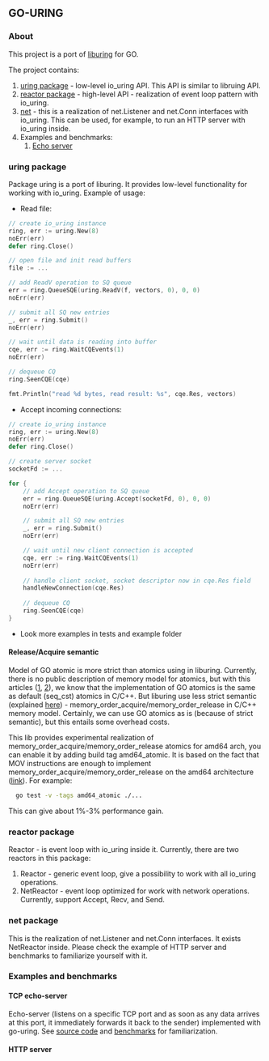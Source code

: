 ## GO-URING

### About
This project is a port of [liburing](https://github.com/axboe/liburing) for GO.

The project contains:
1. [uring package](#uring-package) - low-level io_uring API. This API is similar to libruing API.
2. [reactor package](#reactor-package) - high-level API - realization of event loop pattern with io_uring.
3. [net](#net-package) - this is a realization of net.Listener and net.Conn interfaces with io_uring. This can be used, for example, to run an HTTP server with io_uring inside.
4. Examples and benchmarks:
   1. [Echo server](#tcp-echo-server)
### uring package

Package uring is a port of liburing. It provides low-level functionality for working with io_uring.
Example of usage:

- Read file:
```GO
// create io_uring instance
ring, err := uring.New(8)
noErr(err)
defer ring.Close()

// open file and init read buffers
file := ... 

// add ReadV operation to SQ queue
err = ring.QueueSQE(uring.ReadV(f, vectors, 0), 0, 0)
noErr(err)

// submit all SQ new entries
_, err = ring.Submit()
noErr(err)

// wait until data is reading into buffer
cqe, err := ring.WaitCQEvents(1)
noErr(err)

// dequeue CQ
ring.SeenCQE(cqe)

fmt.Println("read %d bytes, read result: %s", cqe.Res, vectors)
```

- Accept incoming connections:
```GO
// create io_uring instance
ring, err := uring.New(8)
noErr(err)
defer ring.Close()

// create server socket
socketFd := ...

for {
    // add Accept operation to SQ queue
    err = ring.QueueSQE(uring.Accept(socketFd, 0), 0, 0)
    noErr(err)

    // submit all SQ new entries
    _, err = ring.Submit()
    noErr(err)

    // wait until new client connection is accepted
    cqe, err := ring.WaitCQEvents(1)
    noErr(err)
    
    // handle client socket, socket descriptor now in cqe.Res field
    handleNewConnection(cqe.Res)
    
    // dequeue CQ
    ring.SeenCQE(cqe)
}
```

- Look more examples in tests and example folder

#### Release/Acquire semantic

Model of GO atomic is more strict than atomics using in liburing. Currently, there is no public description of memory model for atomics, 
but with this articles ([1](https://research.swtch.com/gomm), [2](https://github.com/golang/go/issues/5045)), we know that the implementation of GO atomics is the same as default (seq_cst) atomics in C/C++. 
But liburing use less strict semantic (explained [here](https://kernel.dk/io_uring.pdf)) - memory_order_acquire/memory_order_release in C/C++ memory model. Certainly, we can use
GO atomics as is (because of strict semantic), but this entails some overhead costs.

This lib provides experimental realization of memory_order_acquire/memory_order_release atomics for amd64 arch, you can enable it
by adding build tag amd64_atomic. It is based on the fact that MOV instructions are enough to implement memory_order_acquire/memory_order_release on the amd64 architecture ([link](https://www.cl.cam.ac.uk/~pes20/cpp/cpp0xmappings.html)). For example:

```sh
  go test -v -tags amd64_atomic ./...
```

This can give about 1%-3% performance gain.

### reactor package 

Reactor - is event loop with io_uring inside it. Currently, there are two reactors in this package:
1. Reactor - generic event loop, give a possibility to work with all io_uring operations.
2. NetReactor - event loop optimized for work with network operations. Currently, support Accept, Recv, and Send.

### net package

This is the realization of net.Listener and net.Conn interfaces. It exists NetReactor inside. Please check the example of HTTP server and benchmarks to familiarize yourself with it.

### Examples and benchmarks

#### TCP echo-server

Echo-server (listens on a specific TCP port and as soon as any data arrives at this port, it immediately forwards it back to the sender) implemented with go-uring. 
See [source code](https://github.com/godzie44/go-uring/blob/master/example/echo-server/main.go) and [benchmarks](https://github.com/godzie44/go-uring/blob/master/example/echo-server/benchmark.md) for familiarization.

#### HTTP server